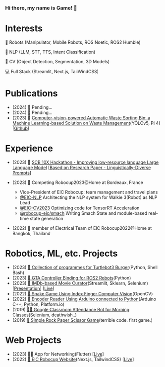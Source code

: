 ### Hi there, my name is Game! 👋

# Interests
🤖 Robots (Manipulator, Mobile Robots, ROS Noetic, ROS2 Humble)

🧠 NLP (LLM, STT, TTS, Intent Classification)

🧠 CV (Object Detection, Segmentation, 3D Models)

💻 Full Stack (Streamlit, Next.js, TailWindCSS)

# Publications

- (2024) 🧾 Pending...
- (2024) 🧾 Pending...
- (2023) 🧾 [Computer-vision-powered Automatic Waste Sorting Bin: a Machine Learning-based Solution on Waste Management]([https://](https://www.researchgate.net/publication/373029972_Computer-vision-powered_Automatic_Waste_Sorting_Bin_a_Machine_Learning-based_Solution_on_Waste_Management))(YOLOv5, Pi 4) \[[Github](https://github.com/GameTL/the-Garbage-Projeckt)\]

# Experience

- (2023) 🎉 [SCB 10X Hackathon - Improving low-resource language Large Language Model](https://github.com/GameTL/Traveling-Salesman-SCB-10X-Hack) \[[Based on Research Paper - Linguistically-Diverse Prompts](371728889_Democratizing_LLMs_for_Low-Resource_Languages_by_Leveraging_their_English_Dominant_Abilities_with_Linguistically-Diverse_Prompts)\]

- (2023) 🤖 Competing Robocup2023@Home at Bordeaux, France
  - Vice-President of EIC Robocup: team management and travel plans
  - [@EIC-NLP](https://github.com/EIC-NLP) Architecting the NLP system for Walkie 3(Robot) as NLP Lead
  - [@EIC-CV2023](https://github.com/EIC-CV2023) Optimizing code for TensorRT Acceleration
  - [@robocup-eic/smach](https://github.com/robocup-eic/smach) Writing Smach State and module-based real-time state generation
- (2022) 🤖 member of Electrical Team of EIC Robocup2022@Home at Bangkok, Thailand

# Robotics, ML, etc. Projects

- (2023) [🤖 Collection of programmes for Turtlebot3 Burger](https://github.com/GameTL/Tinapat-Ros-Robot-Humble)(Python, Shell Bash)
- (2023) [🤖 GTA Controller Binding for ROS2 Robots](https://github.com/GameTL/teleop_joy_gta)(Python)
- (2023) [🤖 IMDb-based Movie Curator](https://github.com/GameTL/IMDb-Curator?tab=readme-ov-file)(Streamlit, Sklearn, Selenium) \[[Presentation](https://www.canva.com/design/DAF2YHrBYY4/IVScliOJLX5fh4Q6CIRyEg/view)\] \[[Live](https://movie-imdb-curator.streamlit.app/)\]
- (2022) [🐍 Snake Game Using Index Finger Computer Vision](https://github.com/EIC-NLP/ISE-Open-House-2022)(OpenCV)
- (2022) [🛞 Encoder Reader Using Arduino connected to Python](https://github.com/GameTL/EIC-Game-Code)(Arduino C++, Python, Platform.io)
- (2019) [👩‍🎓 Google Classroom Attendance Bot for Morning Classes](https://github.com/GameTL/Google-Classroom-Bot---DirtyRat)(Selenium, deathwish..)
- (2019) [🤦 Simple Rock Paper Scissor Game](https://github.com/GameTL/Rock_Paper_Scissors-by-GameTL)(terrible code. first game.)


# Web Projects

- (2023) 👨‍⚖️ App for Networking(Flutter) \[[Live](https://flutter-app-one.vercel.app/)\]
- (2022) [🤖 EIC Robocup Website](https://github.com/robocup-eic/eic-website)(Next.js, TailwindCSS) \[[Live](https://eicrobocup.com)\]


<!--
**GameTL/GameTL** is a ✨ _special_ ✨ repository because its `README.md` (this file) appears on your GitHub profile.

Here are some ideas to get you started:

- 🔭 I’m currently working on ...
- 🌱 I’m currently learning ...
- 👯 I’m looking to collaborate on ...
- 🤔 I’m looking for help with ...
- 💬 Ask me about ...
- 📫 How to reach me: ...
- 😄 Pronouns: ...
- ⚡ Fun fact: ...
-->
